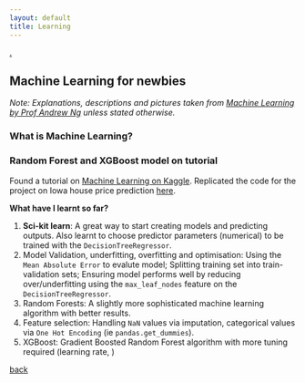 ```yaml
---
layout: default
title: Learning
---
```

[.](./)

## Machine Learning for newbies
_Note: Explanations, descriptions and pictures taken from [Machine Learning by Prof Andrew Ng](https://www.coursera.org/learn/machine-learning)  unless stated otherwise._

### What is Machine Learning?

### Random Forest and XGBoost model on tutorial
Found a tutorial on [Machine Learning on Kaggle](https://www.kaggle.com/learn/machine-learning). Replicated the code for the project on Iowa house price prediction [here](https://www.kaggle.com/rayfave/ml-with-random-tree-classifier-xgboost/).

**What have I learnt so far?**
 1. **Sci-kit learn**: 
 A great way to start creating models and predicting outputs. Also learnt to choose predictor parameters (numerical) to be trained with the `DecisionTreeRegressor`.
 2. Model Validation, underfitting, overfitting and optimisation: Using the `Mean Absolute Error` to evalute model;  Splitting training set into train-validation sets; Ensuring model performs well by reducing over/underfitting using the `max_leaf_nodes` feature on the `DecisionTreeRegressor`.
 3. Random Forests: A slightly more sophisticated machine learning algorithm with better results.
 5. Feature selection: Handling `NaN` values via imputation, categorical values via `One Hot Encoding` (ie `pandas.get_dummies`).
 4. XGBoost: Gradient Boosted Random Forest algorithm with more tuning required (learning rate, )

<!-- ### Unsupervised Learning

**Context:** _I have a bunch of users on my app doing a bunch of things.. How can I segment them into meaningful, actionable groups?_

**K-means clustering** 

Using K-means clustering,

**Feature clean up** -->

[back](./)